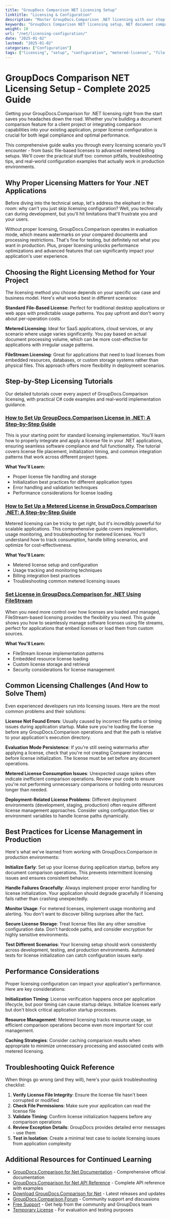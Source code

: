 ```yaml
---
title: "GroupDocs Comparison NET Licensing Setup"
linktitle: "Licensing & Configuration"
description: "Master GroupDocs.Comparison .NET licensing with our step-by-step tutorials. Setup standard licenses, metered billing, and file streams easily."
keywords: "GroupDocs Comparison NET licensing setup, NET document comparison license configuration, metered licensing GroupDocs NET, GroupDocs license file stream, NET document comparison library setup guide"
weight: 10
url: "/net/licensing-configuration/"
date: "2025-01-02"
lastmod: "2025-01-02"
categories: ["Configuration"]
tags: ["licensing", "setup", "configuration", "metered-license", "file-stream"]
---
```


# GroupDocs Comparison NET Licensing Setup - Complete 2025 Guide

Getting your GroupDocs.Comparison for .NET licensing right from the start saves you headaches down the road. Whether you're building a document comparison feature for a client project or integrating comparison capabilities into your existing application, proper license configuration is crucial for both legal compliance and optimal performance.

This comprehensive guide walks you through every licensing scenario you'll encounter - from basic file-based licenses to advanced metered billing setups. We'll cover the practical stuff too: common pitfalls, troubleshooting tips, and real-world configuration examples that actually work in production environments.

## Why Proper Licensing Matters for Your .NET Applications

Before diving into the technical setup, let's address the elephant in the room: why can't you just skip licensing configuration? Well, you technically can during development, but you'll hit limitations that'll frustrate you and your users.

Without proper licensing, GroupDocs.Comparison operates in evaluation mode, which means watermarks on your compared documents and processing restrictions. That's fine for testing, but definitely not what you want in production. Plus, proper licensing unlocks performance optimizations and advanced features that can significantly impact your application's user experience.

## Choosing the Right Licensing Method for Your Project

The licensing method you choose depends on your specific use case and business model. Here's what works best in different scenarios:

**Standard File-Based License**: Perfect for traditional desktop applications or web apps with predictable usage patterns. You pay upfront and don't worry about per-operation costs.

**Metered Licensing**: Ideal for SaaS applications, cloud services, or any scenario where usage varies significantly. You pay based on actual document processing volume, which can be more cost-effective for applications with irregular usage patterns.

**FileStream Licensing**: Great for applications that need to load licenses from embedded resources, databases, or custom storage systems rather than physical files. This approach offers more flexibility in deployment scenarios.

## Step-by-Step Licensing Tutorials

Our detailed tutorials cover every aspect of GroupDocs.Comparison licensing, with practical C# code examples and real-world implementation guidance.

### [How to Set Up GroupDocs.Comparison License in .NET: A Step-by-Step Guide](./setting-up-groupdocs-comparison-license-net/)

This is your starting point for standard licensing implementation. You'll learn how to properly integrate and apply a license file in your .NET applications, ensuring seamless software compliance and full functionality. The tutorial covers license file placement, initialization timing, and common integration patterns that work across different project types.

**What You'll Learn:**
- Proper license file handling and storage
- Initialization best practices for different application types
- Error handling and validation techniques
- Performance considerations for license loading

### [How to Set Up a Metered License in GroupDocs.Comparison .NET: A Step-by-Step Guide](./master-metered-license-groupdocs-comparison-net/)

Metered licensing can be tricky to get right, but it's incredibly powerful for scalable applications. This comprehensive guide covers implementation, usage monitoring, and troubleshooting for metered licenses. You'll understand how to track consumption, handle billing scenarios, and optimize for cost-effectiveness.

**What You'll Learn:**
- Metered license setup and configuration
- Usage tracking and monitoring techniques
- Billing integration best practices
- Troubleshooting common metered licensing issues

### [Set License in GroupDocs.Comparison for .NET Using FileStream](./set-license-file-stream-groupdocs-comparison-dotnet/)

When you need more control over how licenses are loaded and managed, FileStream-based licensing provides the flexibility you need. This guide shows you how to seamlessly manage software licenses using file streams, perfect for applications that embed licenses or load them from custom sources.

**What You'll Learn:**
- FileStream license implementation patterns
- Embedded resource license loading
- Custom license storage and retrieval
- Security considerations for license management

## Common Licensing Challenges (And How to Solve Them)

Even experienced developers run into licensing issues. Here are the most common problems and their solutions:

**License Not Found Errors**: Usually caused by incorrect file paths or timing issues during application startup. Make sure you're loading the license before any GroupDocs.Comparison operations and that the path is relative to your application's execution directory.

**Evaluation Mode Persistence**: If you're still seeing watermarks after applying a license, check that you're not creating Comparer instances before license initialization. The license must be set before any document operations.

**Metered License Consumption Issues**: Unexpected usage spikes often indicate inefficient comparison operations. Review your code to ensure you're not performing unnecessary comparisons or holding onto resources longer than needed.

**Deployment-Related License Problems**: Different deployment environments (development, staging, production) often require different license management approaches. Consider using configuration files or environment variables to handle license paths dynamically.

## Best Practices for License Management in Production

Here's what we've learned from working with GroupDocs.Comparison in production environments:

**Initialize Early**: Set up your license during application startup, before any document comparison operations. This prevents intermittent licensing issues and ensures consistent behavior.

**Handle Failures Gracefully**: Always implement proper error handling for license initialization. Your application should degrade gracefully if licensing fails rather than crashing unexpectedly.

**Monitor Usage**: For metered licenses, implement usage monitoring and alerting. You don't want to discover billing surprises after the fact.

**Secure License Storage**: Treat license files like any other sensitive configuration data. Don't hardcode paths, and consider encryption for highly sensitive environments.

**Test Different Scenarios**: Your licensing setup should work consistently across development, testing, and production environments. Automated tests for license initialization can catch configuration issues early.

## Performance Considerations

Proper licensing configuration can impact your application's performance. Here are key considerations:

**Initialization Timing**: License verification happens once per application lifecycle, but poor timing can cause startup delays. Initialize licenses early but don't block critical application startup processes.

**Resource Management**: Metered licensing tracks resource usage, so efficient comparison operations become even more important for cost management.

**Caching Strategies**: Consider caching comparison results when appropriate to minimize unnecessary processing and associated costs with metered licensing.

## Troubleshooting Quick Reference

When things go wrong (and they will), here's your quick troubleshooting checklist:

1. **Verify License File Integrity**: Ensure the license file hasn't been corrupted or modified
2. **Check File Permissions**: Make sure your application can read the license file
3. **Validate Timing**: Confirm license initialization happens before any comparison operations
4. **Review Exception Details**: GroupDocs provides detailed error messages - use them
5. **Test in Isolation**: Create a minimal test case to isolate licensing issues from application complexity

## Additional Resources for Continued Learning

- [GroupDocs.Comparison for Net Documentation](https://docs.groupdocs.com/comparison/net/) - Comprehensive official documentation
- [GroupDocs.Comparison for Net API Reference](https://reference.groupdocs.com/comparison/net/) - Complete API reference with examples
- [Download GroupDocs.Comparison for Net](https://releases.groupdocs.com/comparison/net/) - Latest releases and updates
- [GroupDocs.Comparison Forum](https://forum.groupdocs.com/c/comparison) - Community support and discussions
- [Free Support](https://forum.groupdocs.com/) - Get help from the community and GroupDocs team
- [Temporary License](https://purchase.groupdocs.com/temporary-license/) - For evaluation and testing purposes
